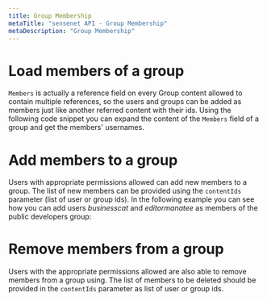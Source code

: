 ```yaml
---
title: Group Membership
metaTitle: "sensenet API - Group Membership"
metaDescription: "Group Membership"
---
```


# Load members of a group

`Members` is actually a reference field on every Group content allowed to contain multiple references, so the users and groups can be added as members just like another referred content with their ids. Using the following code snippet you can expand the content of the `Members` field of a group and get the members' usernames.

<tab category="users-and-groups" article="memberships" example="loadMembers" />

# Add members to a group

Users with appropriate permissions allowed can add new members to a group. The list of new members can be provided using the `contentIds` parameter (list of user or group ids). In the following example you can see how you can add users *businesscat* and *editormanatee* as members of the public developers group:

<tab category="users-and-groups" article="memberships" example="addMember" />

# Remove members from a group

Users with the appropriate permissions allowed are also able to remove members from a group using. The list of members to be deleted should be provided in the `contentIds` parameter as list of user or group ids.

<tab category="users-and-groups" article="memberships" example="removeMember" />
